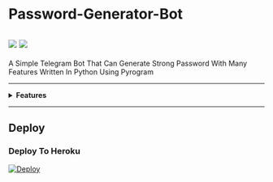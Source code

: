 # Password-Generator-Bot

<a href="https://telegram.dog/EKBOTZ_UPDATE"><img src="https://img.shields.io/badge/Telegram-Channel-blue.svg?logo=telegram"></a>
<a href="https://telegram.dog/ekbotz_support"><img src="https://img.shields.io/badge/Telegram-Group-blue.svg?logo=telegram"></a>
---

A Simple Telegram Bot That Can Generate Strong Password With Many Features Written In Python Using Pyrogram

---
<details>
  <summary><b>Features</b></summary>
<br>
<b>• Random Password

• Non-Readable

• Strong Passwords

• You Can Select Character Limits (Maximum 84)</b>
</br>
</details>


---

## Deploy
### Deploy To Heroku
[![Deploy](https://www.herokucdn.com/deploy/button.svg)](https://heroku.com/deploy?template=https://github.com/M-fazin/Password-Generator-Bot)
